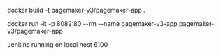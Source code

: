 docker build -t pagemaker-v3/pagemaker-app .

docker run -it -p 8082:80 --rm --name pagemaker-v3-app pagemaker-v3/pagemaker-app

Jenkins running on local host 6100